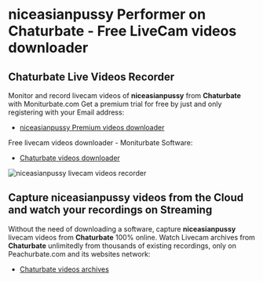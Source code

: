 # niceasianpussy Performer on Chaturbate - Free LiveCam videos downloader

## Chaturbate Live Videos Recorder

Monitor and record livecam videos of **niceasianpussy** from **Chaturbate** with Moniturbate.com
Get a premium trial for free by just and only registering with your Email address:
* [niceasianpussy Premium videos downloader](https://moniturbate.com/request-demo-licence-key.html)

Free livecam videos downloader - Moniturbate Software:
* [Chaturbate videos downloader](https://moniturbate.com/moniturbate-download-software.html)

![niceasianpussy livecam videos recorder](https://peachurnet.com/templates/moniturbate-software.png)


## Capture niceasianpussy videos from the Cloud and watch your recordings on Streaming

Without the need of downloading a software, capture **niceasianpussy** livecam videos from **Chaturbate** 100% online.
Watch Livecam archives from **Chaturbate** unlimitedly from thousands of existing recordings, only on Peachurbate.com and its websites network:
* [Chaturbate videos archives](https://peachurnet.com/)